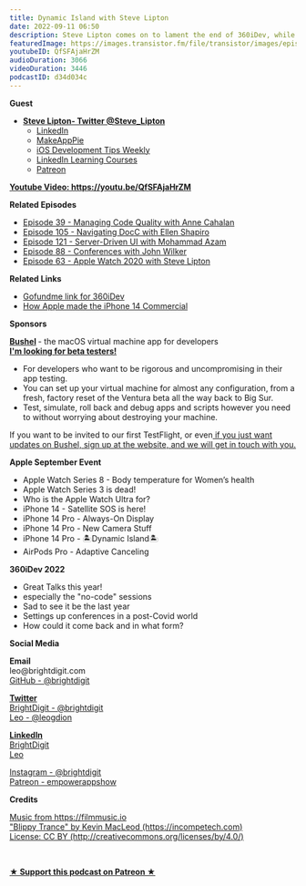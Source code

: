 ```yaml
---
title: Dynamic Island with Steve Lipton
date: 2022-09-11 06:50
description: Steve Lipton comes on to lament the end of 360iDev, while Leo celebrates the September Apple Event on his Dynamic Island.
featuredImage: https://images.transistor.fm/file/transistor/images/episode/1016092/full_1662834947-artwork.jpg
youtubeID: QfSFAjaHrZM
audioDuration: 3066
videoDuration: 3446
podcastID: d34d034c
---
```

<p><b>Guest</b></p><ul><li>
<a href="https://twitter.com/steve_lipton"><strong>Steve Lipton- Twitter @Steve_Lipton</strong></a><ul>
<li><a href="https://www.linkedin.com/in/steven-j-lipton">LinkedIn</a></li>
<li><a href="https://makeapppie.com/">MakeAppPie</a></li>
<li><a href="https://linkedin-learning.pxf.io/YxZgj">iOS Development Tips Weekly</a></li>
<li><a href="https://linkedin-learning.pxf.io/myDLO">LinkedIn Learning Courses</a></li>
<li><a href="https://patreon.com/MakeAppPie">Patreon</a></li>
</ul>
</li></ul><p><a href="https://youtu.be/QfSFAjaHrZM"><strong>Youtube Video: https://youtu.be/QfSFAjaHrZM</strong></a></p><p><b>Related Episodes</b></p><ul>
<li><a href="https://share.transistor.fm/s/99f236b1">Episode 39 - Managing Code Quality with Anne Cahalan</a></li>
<li><a href="https://share.transistor.fm/s/9b775257">Episode 105 - Navigating DocC with Ellen Shapiro</a></li>
<li><a href="https://share.transistor.fm/s/50fca4d8">Episode 121 - Server-Driven UI with Mohammad Azam</a></li>
<li><a href="https://share.transistor.fm/s/30ff6bea">Episode 88 - Conferences with John Wilker</a></li>
<li><a href="https://share.transistor.fm/s/21517a94">Episode 63 - Apple Watch 2020 with Steve Lipton</a></li>
</ul><p><b>Related Links </b></p><ul>
<li>
<a href="https://gofund.me/6bf15da5">Gofundme link for 360iDev</a> </li>
<li><a href="https://twitter.com/TheAppleDesign/status/1568254088139411456?s=20&amp;t=YZXib3JrBpi5W-ljp7BrJg">How Apple made the iPhone 14 Commercial</a></li>
</ul><p><b>Sponsors</b></p><p><a href="https://getbushel.app"><strong>Bushel</strong></a><strong> </strong>- the macOS virtual machine app for developers<strong><br></strong><a href="https://getbushel.app"><strong>I'm looking for beta testers!</strong></a></p><ul>
<li>For developers who want to be rigorous and uncompromising in their app testing.</li>
<li>You can set up your virtual machine for almost any configuration, from a fresh, factory reset of the Ventura beta all the way back to Big Sur.</li>
<li>Test, simulate, roll back and debug apps and scripts however you need to without worrying about destroying your machine.</li>
</ul><p>If you want to be invited to our first TestFlight, or even<a href="https://getbushel.app"> if you just want updates on Bushel, sign up at the website, and we will get in touch with you.</a></p><p><b>Apple September Event</b></p><ul>
<li>Apple Watch Series 8 - Body temperature for Women’s health</li>
<li>Apple Watch Series 3 is dead!</li>
<li>Who is the Apple Watch Ultra for?</li>
<li>iPhone 14 - Satellite SOS is here!</li>
<li>iPhone 14 Pro - Always-On Display</li>
<li>iPhone 14 Pro - New Camera Stuff</li>
<li>iPhone 14 Pro - 🏝️Dynamic Island🏝️</li>
<li>AirPods Pro - Adaptive Canceling</li>
</ul><p><b>360iDev 2022</b></p><ul>
<li>Great Talks this year! </li>
<li>especially the "no-code" sessions</li>
<li>Sad to see it be the last year</li>
<li>Settings up conferences in a post-Covid world</li>
<li>How could it come back and in what form?</li>
</ul><p><b>Social Media</b></p><p><strong>Email</strong><br>leo@brightdigit.com<br><a href="https://github.com/brightdigit">GitHub - @brightdigit</a></p><p><a href="https://twitter.com/brightdigit"><strong>Twitter </strong><br>BrightDigit - @brightdigit</a><br><a href="https://twitter.com/leogdion">Leo - @leogdion</a></p><p><a href="https://www.linkedin.com/company/bright-digit"><strong>LinkedIn</strong><br>BrightDigit</a><br><a href="https://www.linkedin.com/in/leogdion/">Leo</a></p><p><a href="https://www.instagram.com/brightdigit/">Instagram - @brightdigit</a><br><a href="https://www.patreon.com/empowerappsshow">Patreon - empowerappshow</a></p><p><b>Credits</b></p><p><a href="https://filmmusic.io/">Music from https://filmmusic.io</a><br><a href="https://incompetech.com/">"Blippy Trance" by Kevin MacLeod (https://incompetech.com)</a><br><a href="http://creativecommons.org/licenses/by/4.0/">License: CC BY (http://creativecommons.org/licenses/by/4.0/)</a></p><p><br></p><p>
  <strong>
    <a href="https://www.patreon.com/empowerappsshow" rel="payment" title="★ Support this podcast on Patreon ★">★ Support this podcast on Patreon ★</a>
  </strong>
</p>

      

